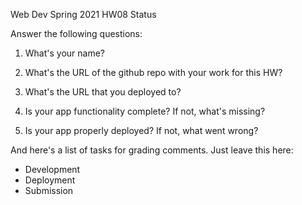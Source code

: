 
Web Dev Spring 2021 HW08 Status

Answer the following questions:


1. What's your name?



2. What's the URL of the github repo with your work for this HW?



3. What's the URL that you deployed to?



4. Is your app functionality complete? If not, what's missing?



5. Is your app properly deployed? If not, what went wrong?





And here's a list of tasks for grading comments. Just leave this here:
 - Development
 - Deployment
 - Submission
